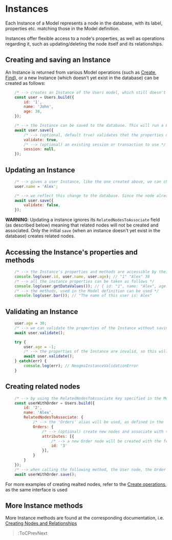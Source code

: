 # Instances

Each Instance of a Model represents a node in the database, with its label, properties etc. matching those in the Model definition.

Instances offer flexible access to a node's properties, as well as operations regarding it, such as updating/deleting the node itself and its relationships.

## Creating and saving an Instance
An Instance is returned from various Model operations (such as [Create](./Creating-Nodes-and-Relationships), [Find](./Finding-Nodes)), or a new Instance (which doesn't yet exist in the database) can be created as follows:
```js
    /* --> creates an Instance of the Users model, which still doesn't exist in the database */
    const user = Users.build({
        id: '1',
        name: 'John',
        age: 38,
    });

    /* --> the Instance can be saved to the database. This will run a CREATE operation to create a node to match the Users Model configuration (label etc.) */
    await user.save({
        /* --> (optional, default true) validates that the properties of the Instance are valid, given the schema of the Model definition */
        validate: true,
        /* --> (optional) an existing session or transaction to use */
        session: null,
    });
```

## Updating an Instance
```js
    /* --> given a user Instance, like the one created above, we can change the properties of the Instance */
    user.name = 'Alex';

    /* --> we reflect this change to the database. Since the node already exists in the databse, neogma will automatically run a MATCH-SET operation to update just the name of this node */
    await user.save({
        validate: false,
    });
```

**WARNING**: Updating a instance ignores its `RelatedNodesToAssociate` field (as described below) meaning that related nodes will not be created and associated. Only the initial `save` (when an instance doesn't yet exist in the database) creates related nodes.

## Accessing the Instance's properties and methods
```js
    /* --> the Instance's properties and methods are accessible by their key */
    console.log(user.id, user.name, user.age); // "1" "Alex" 38
    /* --> all the instance properties can be taken as follows */
    console.log(user.getDataValues()); // { id: "1", name: "Alex", age: 38 }
    /* --> the methods, used in the Model definition can be used */
    console.log(user.bar()); // "The name of this user is: Alex"
```

## Validating an Instance
```js
    user.age = 30;
    /* --> we can validate the properties of the Instance without saving it to the database. The properties of the Instance are valid, so this will not throw an error */
    await user.validate();

    try {
        user.age = -1;
        /* --> the properties of the Instance are invalid, so this will throw an error */
        await user.validate();
    } catch(err) { 
        console.log(err); // NeogmaInstanceValidationError
    }
```

## Creating related nodes
```js
    /* --> by using the RelatedNodesToAssociate key specified in the Model definition, related nodes can also be created */
    const userWithOrder = Users.build({
        id: '2',
        name: 'Alex',
        RelatedNodesToAssociate: {
            /* --> the 'Orders' alias will be used, as defined in the 'Users' model */
            Orders: {
                /* --> (optional) create new nodes and associate with them */
                attributes: [{
                    /* --> a new Order node will be created with the following properties, and a relationship with the configuration of alias 'Orders' will be created (direction: out, name: CREATES) */
                    id: '3'
                }],
            }
        }
    });
    /* --> when calling the following method, the User node, the Order node and the relationship between them */
    await userWithOrder.save();
```
For more examples of creating realted nodes, refer to the [Create operations](./Creating-Nodes-and-Relationships), as the same interface is used

## More Instance methods
More Instance methods are found at the corresponding documentation, i.e. [Creating Nodes and Relationships](./Creating-Nodes-and-Relationships)

> :ToCPrevNext